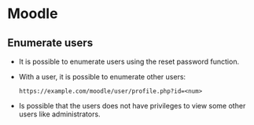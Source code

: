 # Moodle

## Enumerate users

* It is possible to enumerate users using the reset password function.
* With a user, it is possible to enumerate other users:

  ```url
  https://example.com/moodle/user/profile.php?id=<num>
  ```

* Is possible that the users does not have privileges to view some other users like administrators.
